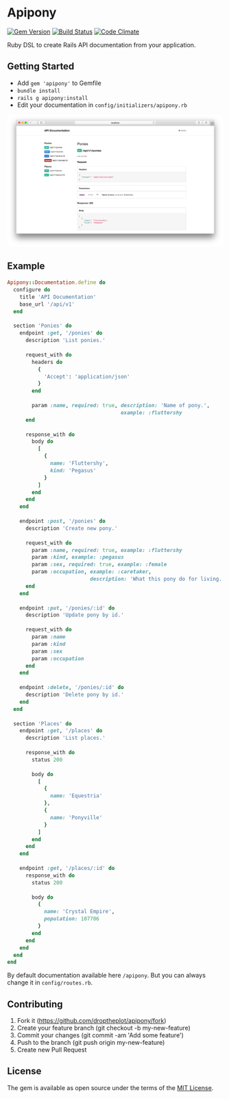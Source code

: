 # Apipony

[![Gem Version](https://badge.fury.io/rb/apipony.svg)](https://badge.fury.io/rb/apipony)
[![Build Status](https://travis-ci.org/droptheplot/apipony.svg?branch=travis)](https://travis-ci.org/droptheplot/apipony)
[![Code Climate](https://codeclimate.com/github/droptheplot/apipony/badges/gpa.svg)](https://codeclimate.com/github/droptheplot/apipony)

Ruby DSL to create Rails API documentation from your application.

## Getting Started
* Add `gem 'apipony'` to Gemfile
* `bundle install`
* `rails g apipony:install`
* Edit your documentation in `config/initializers/apipony.rb`

![Example](https://raw.githubusercontent.com/droptheplot/apipony/master/preview.png)

## Example

```ruby
Apipony::Documentation.define do
  configure do
    title 'API Documentation'
    base_url '/api/v1'
  end

  section 'Ponies' do
    endpoint :get, '/ponies' do
      description 'List ponies.'

      request_with do
        headers do
          {
            'Accept': 'application/json'
          }
        end

        param :name, required: true, description: 'Name of pony.',
                                     example: :fluttershy
      end

      response_with do
        body do
          [
            {
              name: 'Fluttershy',
              kind: 'Pegasus'
            }
          ]
        end
      end
    end

    endpoint :post, '/ponies' do
      description 'Create new pony.'

      request_with do
        param :name, required: true, example: :fluttershy
        param :kind, example: :pegasus
        param :sex, required: true, example: :female
        param :occupation, example: :caretaker,
                           description: 'What this pony do for living.'
      end
    end

    endpoint :put, '/ponies/:id' do
      description 'Update pony by id.'

      request_with do
        param :name
        param :kind
        param :sex
        param :occupation
      end
    end

    endpoint :delete, '/ponies/:id' do
      description 'Delete pony by id.'
    end
  end

  section 'Places' do
    endpoint :get, '/places' do
      description 'List places.'

      response_with do
        status 200

        body do
          [
            {
              name: 'Equestria'
            },
            {
              name: 'Ponyville'
            }
          ]
        end
      end
    end

    endpoint :get, '/places/:id' do
      response_with do
        status 200

        body do
          {
            name: 'Crystal Empire',
            population: 107706
          }
        end
      end
    end
  end
end
```

By default documentation available here `/apipony`. But you can always change it in `config/routes.rb`.

## Contributing

1. Fork it (https://github.com/droptheplot/apipony/fork)
2. Create your feature branch (git checkout -b my-new-feature)
3. Commit your changes (git commit -am 'Add some feature')
4. Push to the branch (git push origin my-new-feature)
5. Create new Pull Request

## License

The gem is available as open source under the terms of the [MIT License](http://opensource.org/licenses/MIT).
